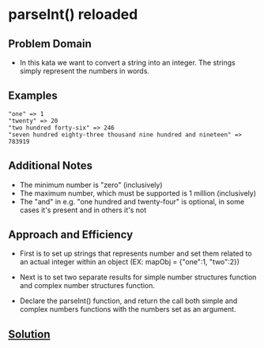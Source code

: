 # parseInt() reloaded

## Problem Domain

- In this kata we want to convert a string into an integer. The strings simply represent the numbers in words.

## Examples

    "one" => 1
    "twenty" => 20
    "two hundred forty-six" => 246
    "seven hundred eighty-three thousand nine hundred and nineteen" => 783919

## Additional Notes

- The minimum number is "zero" (inclusively)
- The maximum number, which must be supported is 1 million (inclusively)
- The "and" in e.g. "one hundred and twenty-four" is optional, in some cases it's present and in others it's not

## Approach and Efficiency

- First is to set up strings that represents number and set them related to an actual integer within an object (EX: mapObj = {"one":1, "two":2})

- Next is to set two separate results for simple number structures function and complex number structures function.

- Declare the parseInt() function, and return the call both simple and complex numbers functions with the numbers set as an argument.

## [Solution](parse.js)
